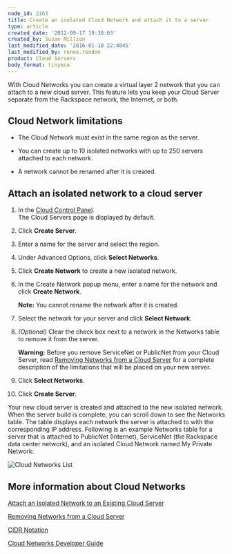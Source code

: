 ```yaml
---
node_id: 2163
title: Create an isolated Cloud Network and attach it to a server
type: article
created_date: '2012-09-17 19:30:03'
created_by: Susan Million
last_modified_date: '2016-01-10 22:4845'
last_modified_by: renee.rendon
product: Cloud Servers
body_format: tinymce
---
```


With Cloud Networks you can create a virtual layer 2 network that you
can attach to a new cloud server. This feature lets you keep your Cloud
Server separate from the Rackspace network, the Internet, or both.

Cloud Network limitations
-------------------------

-   The Cloud Network must exist in the same region as the server.

-   You can create up to 10 isolated networks with up to 250 servers
    attached to each network.

-   A network cannot be renamed after it is created.

Attach an isolated network to a cloud server
--------------------------------------------

1.  In the [Cloud Control Panel](https://mycloud.rackspace.com).\
     The Cloud Servers page is displayed by default.

2.  Click **Create Server**.

3.  Enter a name for the server and select the region.

4.  Under Advanced Options, click **Select Networks**.

5.  Click **Create Network** to create a new isolated network.

6.  In the Create Network popup menu, enter a name for the network and
    click **Create Network**.

    **Note:** You cannot rename the network after it is created.

7.  Select the network for your server and click **Select Network**.

8.  *(Optional)* Clear the check box next to a network in the Networks
    table to remove it from the server.

    **Warning:** Before you remove ServiceNet or PublicNet from your
    Cloud Server, read [Removing Networks from a Cloud
    Server](http://www.rackspace.com/knowledge_center/article/removing-networks-from-a-cloud-server "Disabling Networks from a Cloud Server")
    for a complete description of the limitations that will be placed on
    your new server.

9.  Click **Select Networks**.
10. Click **Create Server**.

Your new cloud server is created and attached to the new isolated
network. When the server build is complete, you can scroll down to see
the Networks table. The table displays each network the server is
attached to with the corresponding IP address. Following is an example
Networks table for a server that is attached to PublicNet (Internet),
ServiceNet (the Rackspace data center network), and an isolated Cloud
Network named My Private Network: 

![Cloud Networks
List](http://www.rackspace.com/knowledge_center/sites/default/files/field/image/Cloud%20Networks%20List.png)

More information about Cloud Networks
-------------------------------------

[Attach an Isolated Network to an Existing Cloud
Server](http://www.rackspace.com/knowledge_center/article/attach-an-existing-cloud-server-to-a-cloud-network "Attach an Isolated Network to an Existing Cloud Server")

[Removing Networks from a Cloud
Server](http://www.rackspace.com/knowledge_center/article/rmoving-networks-from-a-cloud-server "Removing Networks from a Cloud Server")

[CIDR
Notation](http://www.rackspace.com/knowledge_center/article/using-cidr-notation-in-cloud-networks "CIDR Notation")

[Cloud Networks Developer Guide](https://developer.rackspace.com/docs/)

 

